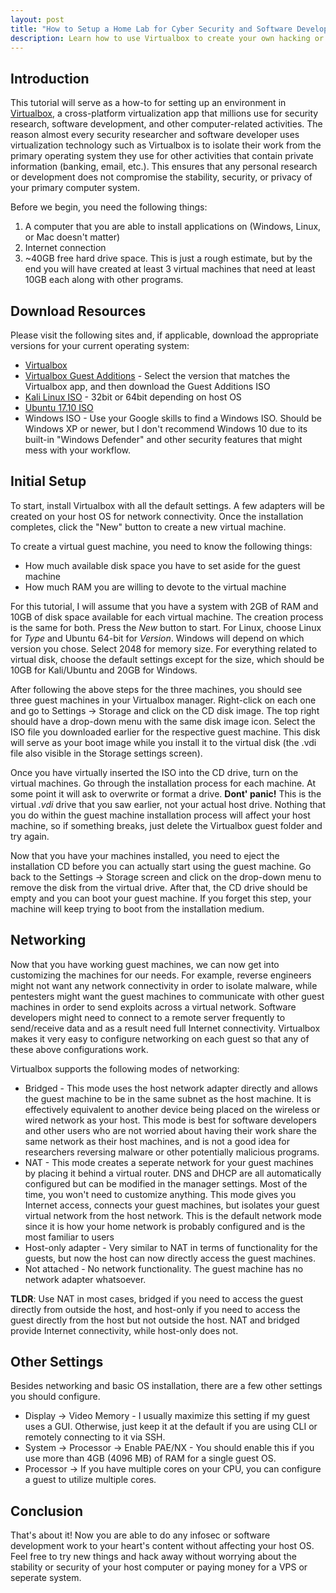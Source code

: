 ```yaml
---
layout: post
title: "How to Setup a Home Lab for Cyber Security and Software Development Projects in Virtualbox"
description: Learn how to use Virtualbox to create your own hacking or development environment without affecting your primary OS 
---
```


## Introduction
This tutorial will serve as a how-to for setting up an environment in [Virtualbox](https://www.virtualbox.org/manual/ch01.html), a cross-platform virtualization app that millions use for security research, software development, and other computer-related activities. The reason almost every security researcher and software developer uses virtualization technology such as Virtualbox is to isolate their work from the primary operating system they use for other activities that contain private information (banking, email, etc.). This ensures that any personal research or development does not compromise the stability, security, or privacy of your primary computer system.

Before we begin, you need the following things:
1. A computer that you are able to install applications on (Windows, Linux, or Mac doesn't matter)
2. Internet connection
3. ~40GB free hard drive space. This is just a rough estimate, but by the end you will have created at least 3 virtual machines that need at least 10GB each along with other programs.

## Download Resources
Please visit the following sites and, if applicable, download the appropriate versions for your current operating system:
* [Virtualbox](https://www.virtualbox.org/wiki/Downloads)
* [Virtualbox Guest Additions](https://download.virtualbox.org/virtualbox/) - Select the version that matches the Virtualbox app, and then download the Guest Additions ISO
* [Kali Linux ISO](https://www.kali.org/downloads/) - 32bit or 64bit depending on host OS
* [Ubuntu 17.10 ISO](https://www.ubuntu.com/download/desktop)
* Windows ISO - Use your Google skills to find a Windows ISO. Should be Windows XP or newer, but I don't recommend Windows 10 due to its built-in "Windows Defender" and other security features that might mess with your workflow.

## Initial Setup
To start, install Virtualbox with all the default settings. A few adapters will be created on your host OS for network connectivity. Once the installation completes, click the "New" button to create a new virtual machine.

To create a virtual guest machine, you need to know the following things:
* How much available disk space you have to set aside for the guest machine
* How much RAM you are willing to devote to the virtual machine

For this tutorial, I will assume that you have a system with 2GB of RAM and 10GB of disk space available for each virtual machine. The creation process is the same for both. Press the *New* button to start. For Linux, choose Linux for *Type* and Ubuntu 64-bit for *Version*. Windows will depend on which version you chose.  Select 2048 for memory size. For everything related to virtual disk, choose the default settings except for the size, which should be 10GB for Kali/Ubuntu and 20GB for Windows.

After following the above steps for the three machines, you should see three guest machines in your Virtualbox manager. Right-click on each one and go to Settings -> Storage and click on the CD disk image. The top right should have a drop-down menu with the same disk image icon. Select the ISO file you downloaded earlier for the respective guest machine. This disk will serve as your boot image while you install it to the virtual disk (the .vdi file also visible in the Storage settings screen).

Once you have virtually inserted the ISO into the CD drive, turn on the virtual machines. Go through the installation process for each machine. At some point it will ask to overwrite or format a drive. **Dont' panic!** This is the virtual *.vdi* drive that you saw earlier, not your actual host drive. Nothing that you do within the guest machine installation process will affect your host machine, so if something breaks, just delete the Virtualbox guest folder and try again.

Now that you have your machines installed, you need to eject the installation CD before you can actually start using the guest machine. Go back to the Settings -> Storage screen and click on the drop-down menu to remove the disk from the virtual drive. After that, the CD drive should be empty and you can boot your guest machine. If you forget this step, your machine will keep trying to boot from the installation medium.

## Networking
Now that you have working guest machines, we can now get into customizing the machines for our needs. For example, reverse engineers might not want any network connectivity in order to isolate malware, while pentesters might want the guest machines to communicate with other guest machines in order to send exploits across a virtual network. Software developers might need to connect to a remote server frequently to send/receive data and as a result need full Internet connectivity. Virtualbox makes it very easy to configure networking on each guest so that any of these above configurations work.

Virtualbox supports the following modes of networking:
* Bridged - This mode uses the host network adapter directly and allows the guest machine to be in the same subnet as the host machine. It is effectively equivalent to another device being placed on the wireless or wired network as your host. This mode is best for software developers and other users who are not worried about having their work share the same network as their host machines, and is not a good idea for researchers reversing malware or other potentially malicious programs.
* NAT - This mode creates a seperate network for your guest machines by placing it behind a virtual router. DNS and DHCP are all automatically configured but can be modified in the manager settings. Most of the time, you won't need to customize anything. This mode gives you Internet access, connects your guest machines, but isolates your guest virtual network from the host network. This is the default network mode since it is how your home network is probably configured and is the most familiar to users
* Host-only adapter - Very similar to NAT in terms of functionality for the guests, but now the host can now directly access the guest machines.
* Not attached - No network functionality. The guest machine has no network adapter whatsoever.

**TLDR**: Use NAT in most cases, bridged if you need to access the guest directly from outside the host, and host-only if you need to access the guest directly from the host but not outside the host. NAT and bridged provide Internet connectivity, while host-only does not.

## Other Settings
Besides networking and basic OS installation, there are a few other settings you should configure.
* Display -> Video Memory - I usually maximize this setting if my guest uses a GUI. Otherwise, just keep it at the default if you are using CLI or remotely connecting to it via SSH.
* System -> Processor -> Enable PAE/NX - You should enable this if you use more than 4GB (4096 MB) of RAM for a single guest OS.
* Processor -> If you have multiple cores on your CPU, you can configure a guest to utilize multiple cores. 

## Conclusion
That's about it! Now you are able to do any infosec or software development work to your heart's content without affecting your host OS. Feel free to try new things and hack away without worrying about the stability or security of your host computer or paying money for a VPS or seperate system. 
